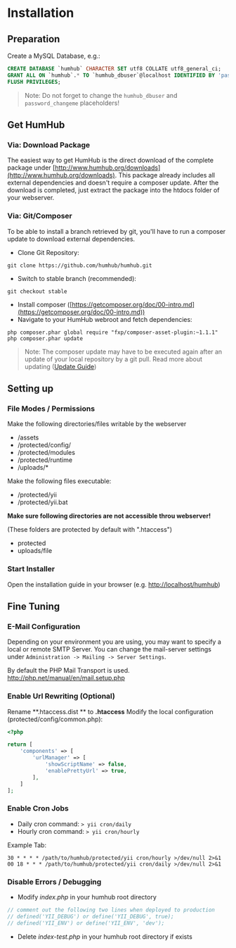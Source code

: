 Installation
============

## Preparation

Create a MySQL Database, e.g.:

```sql
CREATE DATABASE `humhub` CHARACTER SET utf8 COLLATE utf8_general_ci;
GRANT ALL ON `humhub`.* TO `humhub_dbuser`@localhost IDENTIFIED BY 'password_changeme';
FLUSH PRIVILEGES;
```

> Note: Do not forget to change the `humhub_dbuser` and `password_changeme` placeholders!

## Get HumHub

### Via: Download Package

The easiest way to get HumHub is the direct download of the complete package under [http://www.humhub.org/downloads](http://www.humhub.org/downloads).
This package already includes all external dependencies and doesn't require a composer update.
After the download is completed, just extract the package into the htdocs folder of your webserver.

### Via: Git/Composer

To be able to install a branch retrieved by git, you'll have to run a composer update to download external dependencies.

 - Clone Git Repository:

```
git clone https://github.com/humhub/humhub.git
```

 - Switch to stable branch (recommended):

```
git checkout stable
```

 - Install composer ([https://getcomposer.org/doc/00-intro.md](https://getcomposer.org/doc/00-intro.md))
 - Navigate to your HumHub webroot and fetch dependencies:

```
php composer.phar global require "fxp/composer-asset-plugin:~1.1.1"
php composer.phar update
```

> Note: The composer update may have to be executed again after an update of your local repository by a git pull. Read more about updating ([Update Guide](admin-updating.html#gitcomposer-based-installations))

## Setting up

### File Modes / Permissions

Make the following directories/files writable by the webserver
- /assets
- /protected/config/
- /protected/modules
- /protected/runtime
- /uploads/*

Make the following files executable:
 - /protected/yii
 - /protected/yii.bat

**Make sure following directories are not accessible throu webserver!**

(These folders are protected by default with ".htaccess")

- protected
- uploads/file

### Start Installer

Open the installation guide in your browser (e.g. [http://localhost/humhub](http://localhost/humhub))


## Fine Tuning

### E-Mail Configuration

Depending on your environment you are using, you may want to specify a local or remote SMTP Server.
You can change the mail-server settings under `Administration -> Mailing -> Server Settings`.

By default the PHP Mail Transport is used. <http://php.net/manual/en/mail.setup.php>


### Enable Url Rewriting (Optional)

Rename **.htaccess.dist ** to **.htaccess**
Modify the local configuration (protected/config/common.php):

```php
<?php

return [
    'components' => [
        'urlManager' => [
            'showScriptName' => false,
            'enablePrettyUrl' => true,
        ],
    ]
];

```  

### Enable Cron Jobs

 - Daily cron command: `> yii cron/daily`
 - Hourly cron command: `> yii cron/hourly`

Example Tab:

```
30 * * * * /path/to/humhub/protected/yii cron/hourly >/dev/null 2>&1
00 18 * * * /path/to/humhub/protected/yii cron/daily >/dev/null 2>&1
```

### Disable Errors / Debugging

 - Modify *index.php* in your humhub root directory
     
```php
// comment out the following two lines when deployed to production
// defined('YII_DEBUG') or define('YII_DEBUG', true);
// defined('YII_ENV') or define('YII_ENV', 'dev');
```

 - Delete *index-test.php* in your humhub root directory if exists